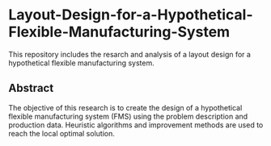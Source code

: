# Layout-Design-for-a-Hypothetical-Flexible-Manufacturing-System
This repository includes the resarch and analysis of a layout design for a hypothetical flexible manufacturing system.

## Abstract
 The objective of this research is to create the design of a hypothetical flexible
 manufacturing system (FMS) using the problem description and production data. Heuristic
 algorithms and improvement methods are used to reach the local optimal solution.
